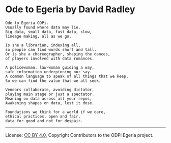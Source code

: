 <!-- SPDX-License-Identifier: CC-BY-4.0 -->
<!-- Copyright Contributors to the ODPi Egeria project. -->

# Ode to Egeria by David Radley

```text
Ode to Egeria ODPi.
Usually found where data may lie.
Big data, small data, fast data, slow,
lineage making, all as we go.
 
Is she a librarian, indexing all,
so people can find words short and tall.
Or is she a choreographer, shaping the dances,
of players involved with data romances.

A policewoman, law-woman guiding a way,
safe information underpinning our say.
A common language to speak of all things that we keep,
So we can find the value that we all seek.

Vendors collaborate, avoiding dictator,
playing main stage or just a spectator.
Meaning on data across all your repos,
Awakening shapes on data, lest it dose.
 
Foundations we think for a world if we dare,
ethical practices, open and fair,
data for good and not for despair.
```



----
License: [CC BY 4.0](https://creativecommons.org/licenses/by/4.0/),
Copyright Contributors to the ODPi Egeria project.